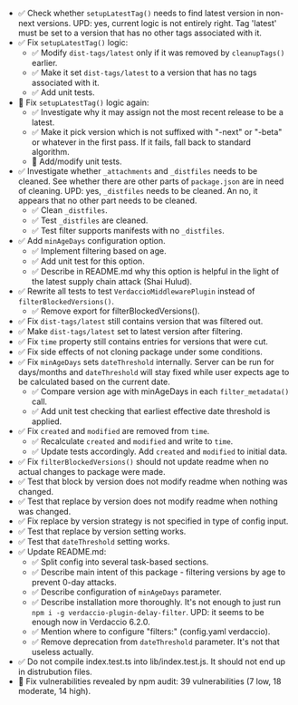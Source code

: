 - ✅ Check whether `setupLatestTag()` needs to find latest version in non-next versions.
  UPD: yes, current logic is not entirely right.
  Tag 'latest' must be set to a version that has no other tags associated with it.
- ✅ Fix `setupLatestTag()` logic:
  - ✅ Modify `dist-tags/latest` only if it was removed by `cleanupTags()` earlier.
  - ✅ Make it set `dist-tags/latest` to a version that has no tags associated with it.
  - ✅ Add unit tests.
- 🔴 Fix `setupLatestTag()` logic again:
  - ✅ Investigate why it may assign not the most recent release to be a latest.
  - ✅ Make it pick version which is not suffixed with "-next" or "-beta" or whatever in the first pass.
    If it fails, fall back to standard algorithm.
  - 🔴 Add/modify unit tests.
- ✅ Investigate whether `_attachments` and `_distfiles` needs to be cleaned.
  See whether there are other parts of `package.json` are in need of cleaning.
  UPD: yes, `_distfiles` needs to be cleaned. An no, it appears that no other part needs to be cleaned.
  - ✅ Clean `_distfiles`.
  - ✅ Test `_distfiles` are cleaned.
  - ✅ Test filter supports manifests with no `_distfiles`.
- ✅ Add `minAgeDays` configuration option.
  - ✅ Implement filtering based on age.
  - ✅ Add unit test for this option.
  - ✅ Describe in README.md why this option is helpful in the light of the latest supply chain attack (Shai Hulud).
- ✅ Rewrite all tests to test `VerdaccioMiddlewarePlugin` instead of `filterBlockedVersions()`.
  - ✅ Remove export for filterBlockedVersions().
- ✅ Fix `dist-tags/latest` still contains version that was filtered out.
- ✅ Make `dist-tags/latest` set to latest version after filtering.
- ✅ Fix `time` property still contains entries for versions that were cut.
- ✅ Fix side effects of not cloning package under some conditions.
- ✅ Fix `minAgeDays` sets `dateThreshold` internally.
  Server can be run for days/months and `dateThreshold` will stay fixed
  while user expects age to be calculated based on the current date.
  - ✅ Compare version age with minAgeDays in each `filter_metadata()` call.
  - ✅ Add unit test checking that earliest effective date threshold is applied.
- ✅ Fix `created` and `modified` are removed from `time`.
  - ✅ Recalculate `created` and `modified` and write to `time`.
  - ✅ Update tests accordingly. Add `created` and `modified` to initial data.
- ✅ Fix `filterBlockedVersions()` should not update readme when no actual changes to package were made.
- ✅ Test that block by version does not modify readme when nothing was changed.
- ✅ Test that replace by version does not modify readme when nothing was changed.
- ✅ Fix replace by version strategy is not specified in type of config input.
- ✅ Test that replace by version setting works.
- ✅ Test that `dateThreshold` setting works.
- ✅ Update README.md:
  - ✅ Split config into several task-based sections.
  - ✅ Describe main intent of this package - filtering versions by age to prevent 0-day attacks.
  - ✅ Describe configuration of `minAgeDays` parameter.
  - ✅ Describe installation more thoroughly. It's not enough to just run `npm i -g verdaccio-plugin-delay-filter`. UPD: it seems to be enough now in Verdaccio 6.2.0.
  - ✅ Mention where to configure "filters:" (config.yaml verdaccio).
  - ✅ Remove deprecation from `dateThreshold` parameter. It's not that useless actually.
- ✅ Do not compile index.test.ts into lib/index.test.js. It should not end up in distrubution files.
- 🔴 Fix vulnerabilities revealed by npm audit: 39 vulnerabilities (7 low, 18 moderate, 14 high).
